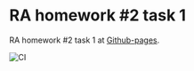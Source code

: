 # RA homework #2 task 1

RA homework #2 task 1 at [Github-pages](https://jolshin.github.io/ra_hw_1).

![CI](https://github.com/jolshin/ra_hw_1/actions/workflows/web.yml/badge.svg)